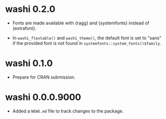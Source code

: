 # washi 0.2.0

* Fonts are made available with {ragg} and {systemfonts} instead of {extrafont}. 

* In `washi_flextable()` and `washi_theme()`, the default font is set to "sans"
  if the provided font is not found in `systemfonts::system_fonts()$family`.

# washi 0.1.0

* Prepare for CRAN submission.

# washi 0.0.0.9000

* Added a `NEWS.md` file to track changes to the package.
